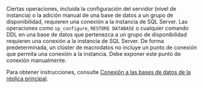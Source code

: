 Ciertas operaciones, incluida la configuración del servidor (nivel de instancia) o la adición manual de una base de datos a un grupo de disponibilidad, requieren una conexión a la instancia de SQL Server. Las operaciones como `sp_configure`, `RESTORE DATABASE` o cualquier comando DDL en una base de datos que pertenezca a un grupo de disponibilidad requieren una conexión a la instancia de SQL Server. De forma predeterminada, un clúster de macrodatos no incluye un punto de conexión que permita una conexión a la instancia. Debe exponer este punto de conexión manualmente.

Para obtener instrucciones, consulte [Conexión a las bases de datos de la réplica principal](../big-data-cluster/deployment-high-availability.md#instance-connect).